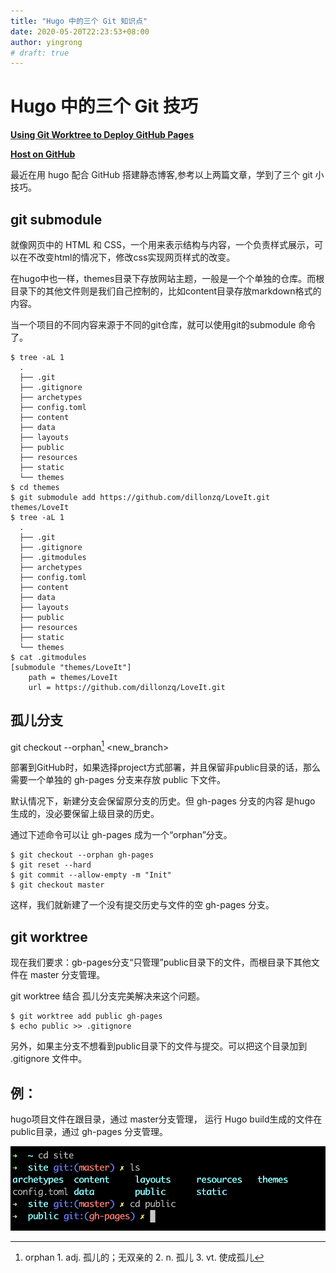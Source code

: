 ```yaml
---
title: "Hugo 中的三个 Git 知识点"
date: 2020-05-20T22:23:53+08:00
author: yingrong
# draft: true
---
```


# Hugo 中的三个 Git 技巧



[**Using Git Worktree to Deploy GitHub Pages**](http://sangsoonam.github.io/2019/02/08/using-git-worktree-to-deploy-github-pages.html "Using Git Worktree to Deploy GitHub Pages")

[**Host on GitHub**](https://gohugo.io/hosting-and-deployment/hosting-on-github/ "Host on GitHub")



最近在用 hugo 配合 GitHub 搭建静态博客,参考以上两篇文章，学到了三个 git 小技巧。

## git submodule


就像网页中的 HTML 和 CSS，一个用来表示结构与内容，一个负责样式展示，可以在不改变html的情况下，修改css实现网页样式的改变。

在hugo中也一样，themes目录下存放网站主题，一般是一个个单独的仓库。而根目录下的其他文件则是我们自己控制的，比如content目录存放markdown格式的内容。

当一个项目的不同内容来源于不同的git仓库，就可以使用git的submodule 命令了。



``` shell
$ tree -aL 1
  .
  ├── .git
  ├── .gitignore
  ├── archetypes
  ├── config.toml
  ├── content
  ├── data
  ├── layouts
  ├── public
  ├── resources
  ├── static
  └── themes
$ cd themes
$ git submodule add https://github.com/dillonzq/LoveIt.git themes/LoveIt
$ tree -aL 1
  .
  ├── .git
  ├── .gitignore
  ├── .gitmodules
  ├── archetypes
  ├── config.toml
  ├── content
  ├── data
  ├── layouts
  ├── public
  ├── resources
  ├── static
  └── themes
$ cat .gitmodules
[submodule "themes/LoveIt"]
	path = themes/LoveIt
	url = https://github.com/dillonzq/LoveIt.git

```

## 孤儿分支

git checkout --orphan[^1] <new_branch>

部署到GitHub时，如果选择project方式部署，并且保留非public目录的话，那么需要一个单独的 gh-pages 分支来存放 public 下文件。

默认情况下，新建分支会保留原分支的历史。但 gh-pages 分支的内容 是hugo 生成的，没必要保留上级目录的历史。

通过下述命令可以让 gh-pages 成为一个“orphan”分支。


```shell
$ git checkout --orphan gh-pages
$ git reset --hard
$ git commit --allow-empty -m "Init"
$ git checkout master
```
这样，我们就新建了一个没有提交历史与文件的空 gh-pages 分支。
## git worktree
现在我们要求：gb-pages分支“只管理”public目录下的文件，而根目录下其他文件在 master 分支管理。

git worktree 结合 孤儿分支完美解决来这个问题。

```shell
$ git worktree add public gh-pages
$ echo public >> .gitignore
```
另外，如果主分支不想看到public目录下的文件与提交。可以把这个目录加到 .gitignore 文件中。

## 例：
hugo项目文件在跟目录，通过 master分支管理，
运行 Hugo build生成的文件在public目录，通过 gh-pages 分支管理。

![](img/hugo-git.png)

[^1]: orphan 1. adj. 孤儿的；无双亲的 2. n. 孤儿 3. vt. 使成孤儿


